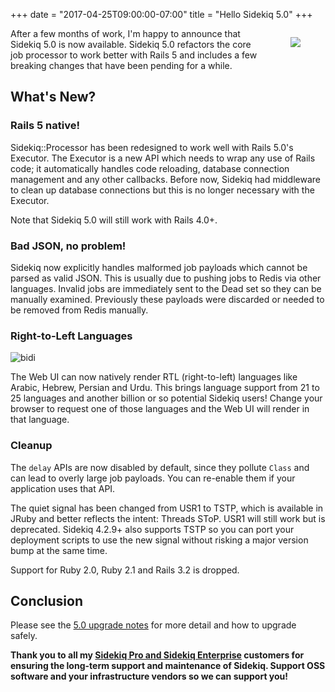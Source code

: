 +++
date = "2017-04-25T09:00:00-07:00"
title = "Hello Sidekiq 5.0"
+++

<figure style="float: right;">
 <img src="http://www.mikeperham.com/images/50.jpg"/>
</figure>

After a few months of work, I'm happy to announce that Sidekiq 5.0 is
now available.  Sidekiq 5.0 refactors the core job processor to work better
with Rails 5 and includes a few breaking changes that have been pending for a
while.

## What's New?

### Rails 5 native!

Sidekiq::Processor has been redesigned to work well
with Rails 5.0's Executor.  The Executor is a new API which needs
to wrap any use of Rails code; it automatically handles code reloading,
database connection management and any other callbacks.  Before now,
Sidekiq had middleware to clean up database connections but
this is no longer necessary with the Executor.

Note that Sidekiq 5.0 will still work with Rails 4.0+.

### Bad JSON, no problem!

Sidekiq now explicitly handles malformed job payloads which cannot be
parsed as valid JSON.  This is usually due to pushing jobs to Redis via
other languages.  Invalid jobs are immediately sent to the Dead set so
they can be manually examined.  Previously these payloads were discarded
or needed to be removed from Redis manually.

### Right-to-Left Languages

![bidi](http://www.mikeperham.com/images/bidi.png)

The Web UI can now natively render RTL (right-to-left) languages like
Arabic, Hebrew, Persian and Urdu.  This brings language support from 21
to 25 languages and another billion or so potential Sidekiq users!
Change your browser to request one of those languages
and the Web UI will render in that language.

### Cleanup

The `delay` APIs are now disabled by default, since they pollute
`Class` and can lead to overly large job payloads.  You can re-enable
them if your application uses that API.

The quiet signal has been changed from USR1 to TSTP, which is available in JRuby
and better reflects the intent: Threads SToP.  USR1 will still work but is
deprecated. Sidekiq 4.2.9+ also supports TSTP so you can port your
deployment scripts to use the new signal without risking a major version bump
at the same time.

Support for Ruby 2.0, Ruby 2.1 and Rails 3.2 is dropped.

## Conclusion

Please see the [5.0 upgrade notes](https://github.com/mperham/sidekiq/blob/master/5.0-Upgrade.md) for more detail and how to upgrade safely.

**Thank you to all my [Sidekiq Pro and Sidekiq Enterprise](http://sidekiq.org) customers for
ensuring the long-term support and maintenance of Sidekiq.  Support OSS software
and your infrastructure vendors so we can support you!**
